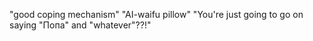 "good coping mechanism"
"AI-waifu pillow"
"You're just going to go on saying "Попа" and "whatever"??!"
